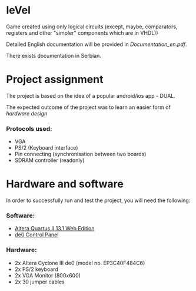 # leVel

Game created using only logical circuits (except, maybe, comparators, registers and other "simpler" components which are in VHDL))

Detailed English documentation will be provided in *_Documentation_en.pdf_*.

There exists documentation in Serbian.

# Project assignment

The project is based on the idea of a popular android/ios app - DUAL. 

The expected outcome of the project was to learn an easier form of _hardware design_

### Protocols used:
 - VGA
 - PS/2 (Keyboard interface)
 - Pin connecting (synchronisation between two boards)
 - SDRAM controller (readonly)
# Hardware and software
In order to successfully run and test the project, you will need the following:
### Software:
 - [Altera Quartus II 13.1 Web Edition](http://dl.altera.com/13.1/?edition=web)
 - [de0 Control Panel](https://www.terasic.com.tw/cgi-bin/page/archive.pl?Language=English&CategoryNo=56&No=364&PartNo=4)
 ### Hardware:
 - 2x Altera Cyclone III de0 (model no. EP3C40F484C6)
 - 2x PS/2 keyboard
 - 2x VGA Monitor (800x600)
 - 2x 30 jumper cables
